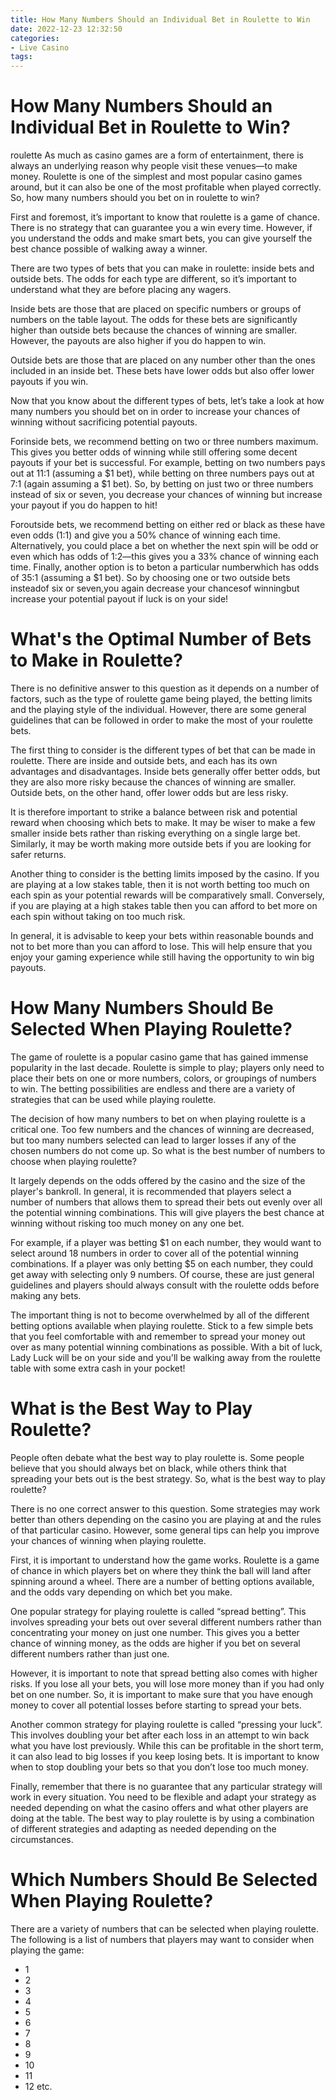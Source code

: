 ```yaml
---
title: How Many Numbers Should an Individual Bet in Roulette to Win
date: 2022-12-23 12:32:50
categories:
- Live Casino
tags:
---
```



#  How Many Numbers Should an Individual Bet in Roulette to Win?

 roulette
As much as casino games are a form of entertainment, there is always an underlying reason why people visit these venues—to make money. Roulette is one of the simplest and most popular casino games around, but it can also be one of the most profitable when played correctly. So, how many numbers should you bet on in roulette to win?

First and foremost, it’s important to know that roulette is a game of chance. There is no strategy that can guarantee you a win every time. However, if you understand the odds and make smart bets, you can give yourself the best chance possible of walking away a winner.

There are two types of bets that you can make in roulette: inside bets and outside bets. The odds for each type are different, so it’s important to understand what they are before placing any wagers.

Inside bets are those that are placed on specific numbers or groups of numbers on the table layout. The odds for these bets are significantly higher than outside bets because the chances of winning are smaller. However, the payouts are also higher if you do happen to win.

Outside bets are those that are placed on any number other than the ones included in an inside bet. These bets have lower odds but also offer lower payouts if you win.

Now that you know about the different types of bets, let’s take a look at how many numbers you should bet on in order to increase your chances of winning without sacrificing potential payouts.

Forinside bets, we recommend betting on two or three numbers maximum. This gives you better odds of winning while still offering some decent payouts if your bet is successful. For example, betting on two numbers pays out at 11:1 (assuming a $1 bet), while betting on three numbers pays out at 7:1 (again assuming a $1 bet). So, by betting on just two or three numbers instead of six or seven, you decrease your chances of winning but increase your payout if you do happen to hit!

Foroutside bets, we recommend betting on either red or black as these have even odds (1:1) and give you a 50% chance of winning each time. Alternatively, you could place a bet on whether the next spin will be odd or even which has odds of 1:2—this gives you a 33% chance of winning each time. Finally, another option is to beton a particular numberwhich has odds of 35:1 (assuming a $1 bet). So by choosing one or two outside bets insteadof six or seven,you again decrease your chancesof winningbut increase your potential payout if luck is on your side!

#  What's the Optimal Number of Bets to Make in Roulette?

There is no definitive answer to this question as it depends on a number of factors, such as the type of roulette game being played, the betting limits and the playing style of the individual. However, there are some general guidelines that can be followed in order to make the most of your roulette bets.

The first thing to consider is the different types of bet that can be made in roulette. There are inside and outside bets, and each has its own advantages and disadvantages. Inside bets generally offer better odds, but they are also more risky because the chances of winning are smaller. Outside bets, on the other hand, offer lower odds but are less risky.

It is therefore important to strike a balance between risk and potential reward when choosing which bets to make. It may be wiser to make a few smaller inside bets rather than risking everything on a single large bet. Similarly, it may be worth making more outside bets if you are looking for safer returns.

Another thing to consider is the betting limits imposed by the casino. If you are playing at a low stakes table, then it is not worth betting too much on each spin as your potential rewards will be comparatively small. Conversely, if you are playing at a high stakes table then you can afford to bet more on each spin without taking on too much risk.

In general, it is advisable to keep your bets within reasonable bounds and not to bet more than you can afford to lose. This will help ensure that you enjoy your gaming experience while still having the opportunity to win big payouts.

#  How Many Numbers Should Be Selected When Playing Roulette?

The game of roulette is a popular casino game that has gained immense popularity in the last decade. Roulette is simple to play; players only need to place their bets on one or more numbers, colors, or groupings of numbers to win. The betting possibilities are endless and there are a variety of strategies that can be used while playing roulette.

The decision of how many numbers to bet on when playing roulette is a critical one. Too few numbers and the chances of winning are decreased, but too many numbers selected can lead to larger losses if any of the chosen numbers do not come up. So what is the best number of numbers to choose when playing roulette?

It largely depends on the odds offered by the casino and the size of the player's bankroll. In general, it is recommended that players select a number of numbers that allows them to spread their bets out evenly over all the potential winning combinations. This will give players the best chance at winning without risking too much money on any one bet.

For example, if a player was betting $1 on each number, they would want to select around 18 numbers in order to cover all of the potential winning combinations. If a player was only betting $5 on each number, they could get away with selecting only 9 numbers. Of course, these are just general guidelines and players should always consult with the roulette odds before making any bets.

The important thing is not to become overwhelmed by all of the different betting options available when playing roulette. Stick to a few simple bets that you feel comfortable with and remember to spread your money out over as many potential winning combinations as possible. With a bit of luck, Lady Luck will be on your side and you'll be walking away from the roulette table with some extra cash in your pocket!

#  What is the Best Way to Play Roulette? 

People often debate what the best way to play roulette is. Some people believe that you should always bet on black, while others think that spreading your bets out is the best strategy. So, what is the best way to play roulette?

There is no one correct answer to this question. Some strategies may work better than others depending on the casino you are playing at and the rules of that particular casino. However, some general tips can help you improve your chances of winning when playing roulette.

First, it is important to understand how the game works. Roulette is a game of chance in which players bet on where they think the ball will land after spinning around a wheel. There are a number of betting options available, and the odds vary depending on which bet you make.

One popular strategy for playing roulette is called “spread betting”. This involves spreading your bets out over several different numbers rather than concentrating your money on just one number. This gives you a better chance of winning money, as the odds are higher if you bet on several different numbers rather than just one.

However, it is important to note that spread betting also comes with higher risks. If you lose all your bets, you will lose more money than if you had only bet on one number. So, it is important to make sure that you have enough money to cover all potential losses before starting to spread your bets.

Another common strategy for playing roulette is called “pressing your luck”. This involves doubling your bet after each loss in an attempt to win back what you have lost previously. While this can be profitable in the short term, it can also lead to big losses if you keep losing bets. It is important to know when to stop doubling your bets so that you don’t lose too much money.

Finally, remember that there is no guarantee that any particular strategy will work in every situation. You need to be flexible and adapt your strategy as needed depending on what the casino offers and what other players are doing at the table. The best way to play roulette is by using a combination of different strategies and adapting as needed depending on the circumstances.

#  Which Numbers Should Be Selected When Playing Roulette?

There are a variety of numbers that can be selected when playing roulette. The following is a list of numbers that players may want to consider when playing the game:

- 1 
- 2 
- 3
- 4
- 5 
- 6 
- 7 
- 8 
- 9 
- 10 
- 11 
- 12 
etc.